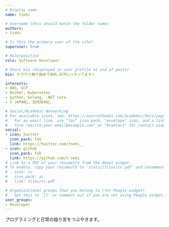 ```yaml
---
# Display name
name: tseki

# Username (this should match the folder name)
authors:
- tseki

# Is this the primary user of the site?
superuser: true

# Role/position
role: Software Developer

# Short bio (displayed in user profile at end of posts)
bio: クラウド触り始めてAWS,GCPにハマってます🔥

interests:
- AWS, GCP
- Docker, Kubernetes
- python, Golang, .NET Core
- X JAPAN🙅, 日向坂46🍣

# Social/Academic Networking
# For available icons, see: https://sourcethemes.com/academic/docs/page-builder/#icons
#   For an email link, use "fas" icon pack, "envelope" icon, and a link in the
#   form "mailto:your-email@example.com" or "#contact" for contact widget.
social:
- icon: twitter
  icon_pack: fab
  link: https://twitter.com/tseki__
- icon: github
  icon_pack: fab
  link: https://github.com/t-seki
# Link to a PDF of your resume/CV from the About widget.
# To enable, copy your resume/CV to `static/files/cv.pdf` and uncomment the lines below.
# - icon: cv
#   icon_pack: ai
#   link: files/cv.pdf

# Organizational groups that you belong to (for People widget)
#   Set this to `[]` or comment out if you are not using People widget.
user_groups:
- Developer
---
```


プログラミングと日常の独り言をつぶやきます。

